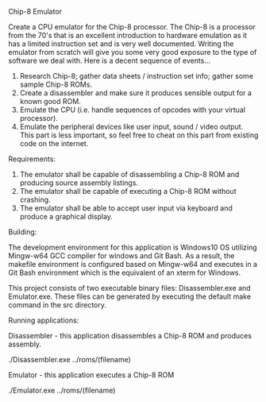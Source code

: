 Chip-8 Emulator

Create a CPU emulator for the Chip-8 processor. The Chip-8 is a processor from the 70's that is an excellent introduction to hardware emulation as it has a limited instruction set and is very well documented. Writing the emulator from scratch will give you some very good exposure to the type of software we deal with. Here is a decent sequence of events...

1. Research Chip-8; gather data sheets / instruction set info; gather some sample Chip-8 ROMs.
2. Create a disassembler and make sure it produces sensible output for a known good ROM.
3. Emulate the CPU (i.e. handle sequences of opcodes with your virtual processor).
4. Emulate the peripheral devices like user input, sound / video output. This part is less important, so feel free to cheat on this part from existing code on the internet.

Requirements:

1. The emulator shall be capable of disassembling a Chip-8 ROM and producing source assembly listings.
2. The emulator shall be capable of executing a Chip-8 ROM without crashing.
3. The emulator shall be able to accept user input via keyboard and produce a graphical display.

Building:

The development environment for this application is Windows10 OS utilizing Mingw-w64 GCC compiler for windows and Git Bash.  As a result, the makefile environment is configured based on Mingw-w64 and executes in a Git Bash environment which is the equivalent of an xterm for Windows.  

This project consists of two executable binary files: Disassembler.exe and Emulator.exe.  These files can be generated by executing the default make command in the src directory.

Running applications:

Disassembler - this application disassembles a Chip-8 ROM and produces assembly.

./Disassembler.exe ../roms/(filename)
  
Emulator - this application executes a Chip-8 ROM

./Emulator.exe ../roms/(filename)
